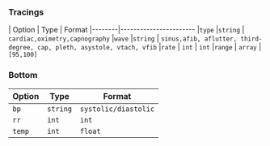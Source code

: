 ### Tracings


| Option | Type    | Format
|--------|-----------------------
|`type`  |`string` | `cardiac,oximetry,capnography`
|`wave`  |`string` | `sinus,afib, aflutter, third-degree, cap, pleth, asystole, vtach, vfib`
|`rate`  | `int`   | `int`
|`range` | `array` | `[95,100]`


### Bottom

| Option | Type | Format |
|--------|------|--------|
|`bp`   | `string`  | `systolic/diastolic`
|`rr`   | `int`     | `int`
|`temp` | `int`     | `float`